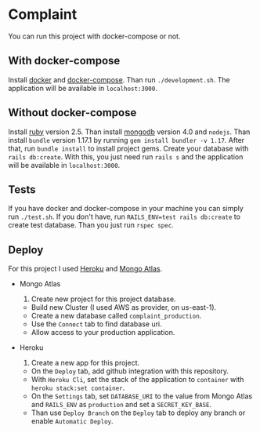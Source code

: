 # Complaint

You can run this project with docker-compose or not.

## With docker-compose

Install [docker](https://docs.docker.com/install/)
 and [docker-compose](https://docs.docker.com/compose/install/).
Than run `./development.sh`. The application will be available
in `localhost:3000`.

## Without docker-compose

Install [ruby](https://www.ruby-lang.org/en/documentation/installation/)
version 2.5. Than install
[mongodb](https://docs.mongodb.com/manual/installation/)
 version 4.0 and `nodejs`.
Than install `bundle` version 1.17.1 by running
`gem install bundler -v 1.17`.
After that, run `bundle install` to install project gems.
Create your database with `rails db:create`. With this, you just need run
`rails s` and the application will be available in `localhost:3000`.

## Tests

If you have docker and docker-compose in your machine you can simply run
`./test.sh`. If you don't have, run
`RAILS_ENV=test rails db:create` to create test database. Than you just run
`rspec spec`.

## Deploy

For this project I used [Heroku](https://cloud.mongodb.com)
and [Mongo Atlas](https://cloud.mongodb.com).

- Mongo Atlas

  1. Create new project for this project database.
  - Build new Cluster (I used AWS as provider, on us-east-1).
  - Create a new database called `complaint_production`.
  - Use the `Connect` tab to find database uri.
  - Allow access to your production application.


- Heroku

  1. Create a new app for this project.
  - On the `Deploy` tab, add github integration with this repository.
  - With `Heroku Cli`, set the stack of the application to `container` with
  `heroku stack:set container`.
  - On the `Settings` tab, set `DATABASE_URI` to the value from Mongo
  Atlas and `RAILS_ENV` as `production` and set a `SECRET_KEY_BASE`.
  - Than use `Deploy Branch` on the `Deploy` tab to deploy any branch or
  enable `Automatic Deploy`.
